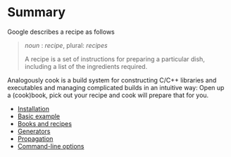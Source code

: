 # Summary

Google describes a recipe as follows
> _noun_ : *recipe*, plural: *recipes*
>
> A recipe is a set of instructions for preparing a particular dish, including a list of the ingredients required.

Analogously cook is a build system for constructing C/C++ libraries and executables and managing complicated builds in an intuitive way: Open up a (cook)book, pick out your recipe and cook will prepare that for you.



- [Installation](./installation.md)
- [Basic example](./basic_example.md)
- [Books and recipes](./books_recipes.md)
- [Generators](./generators.md)
- [Propagation](./propagation.md)
- [Command-line options](./cli_options.md)

